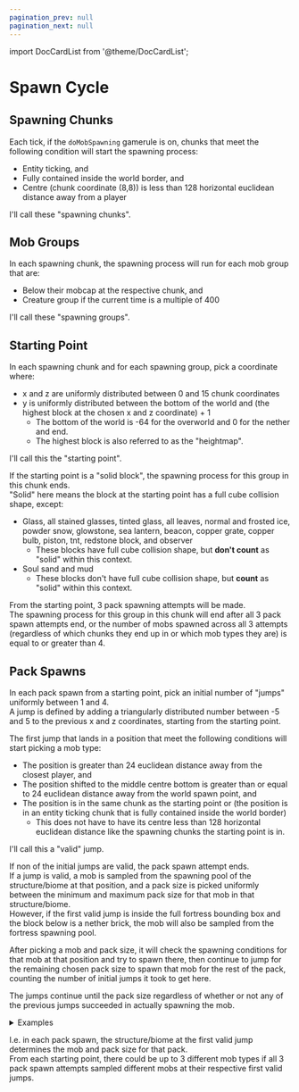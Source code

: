 ```yaml
---
pagination_prev: null
pagination_next: null
---
```

import DocCardList from '@theme/DocCardList';

# Spawn Cycle

## Spawning Chunks

Each tick, if the `doMobSpawning` gamerule is on,
chunks that meet the following condition will start the spawning process:

- Entity ticking, and
- Fully contained inside the world border, and
- Centre (chunk coordinate (8,8)) is less than 128 horizontal euclidean distance away from a player

I'll call these "spawning chunks".

## Mob Groups

In each spawning chunk, the spawning process will run for each mob group that are:

- Below their mobcap at the respective chunk, and
- Creature group if the current time is a multiple of 400

I'll call these "spawning groups".

## Starting Point

In each spawning chunk and for each spawning group, pick a coordinate where:

- x and z are uniformly distributed between 0 and 15 chunk coordinates
- y is uniformly distributed between the bottom of the world and (the highest block at the chosen x and z coordinate) + 1
  - The bottom of the world is -64 for the overworld and 0 for the nether and end.
  - The highest block is also referred to as the "heightmap".

I'll call this the "starting point".

If the starting point is a "solid block", the spawning process for this group in this chunk ends.  
"Solid" here means the block at the starting point has a full cube collision shape, except:

- Glass, all stained glasses, tinted glass, all leaves, normal and frosted ice, powder snow, glowstone, sea lantern, beacon, copper grate, copper bulb, piston, tnt, redstone block, and observer
  - These blocks have full cube collision shape, but **don't count** as "solid" within this context.
- Soul sand and mud
  - These blocks don't have full cube collision shape, but **count** as "solid" within this context.

From the starting point, 3 pack spawning attempts will be made.  
The spawning process for this group in this chunk will end after all 3 pack spawn attempts end, or the number of mobs spawned across all 3 attempts (regardless of which chunks they end up in or which mob types they are) is equal to or greater than 4.

## Pack Spawns

In each pack spawn from a starting point, pick an initial number of "jumps" uniformly between 1 and 4.  
A jump is defined by adding a triangularly distributed number between -5 and 5 to the previous x and z coordinates, starting from the starting point.  

The first jump that lands in a position that meet the following conditions will start picking a mob type:

- The position is greater than 24 euclidean distance away from the closest player, and
- The position shifted to the middle centre bottom is greater than or equal to 24 euclidean distance away from the world spawn point, and
- The position is in the same chunk as the starting point or (the position is in an entity ticking chunk that is fully contained inside the world border)
  - This does not have to have its centre less than 128 horizontal euclidean distance like the spawning chunks the starting point is in.

I'll call this a "valid" jump.

If non of the initial jumps are valid, the pack spawn attempt ends.  
If a jump is valid, a mob is sampled from the spawning pool of the structure/biome at that position, and a pack size is picked uniformly between the minimum and maximum pack size for that mob in that structure/biome.  
However, if the first valid jump is inside the full fortress bounding box and the block below is a nether brick, the mob will also be sampled from the fortress spawning pool.

After picking a mob and pack size, it will check the spawning conditions for that mob at that position and try to spawn there, then continue to jump for the remaining chosen pack size to spawn that mob for the rest of the pack, counting the number of initial jumps it took to get here.

The jumps continue until the pack size regardless of whether or not any of the previous jumps succeeded in actually spawning the mob.

<details>
  <summary>Examples</summary>

  **1:**  
  It picked 2 initial jumps, and all 2 jumps from the starting position are not valid. The pack spawn ends.

  **2:**  
  It randomly picked 3 initial jumps, the 2nd jump is the first valid jump, and it picked a mob with minimum and maximum pack size 2-4. Then it picked pack size 3, tries to spawn the mob at the 2nd jump, and only jump 1 more time because 2 jumps has already been made.

  **3:**  
  Like example 2, but the 1st jump is valid. Then after trying to spawn the mob at the 1st jump, it will jump 2 more times.
</details>

I.e. in each pack spawn, the structure/biome at the first valid jump determines the mob and pack size for that pack.  
From each starting point, there could be up to 3 different mob types if all 3 pack spawn attempts sampled different mobs at their respective first valid jumps.

<DocCardList />
